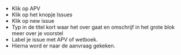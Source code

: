- Klik op APV
- Klik op het knopje Issues
- Klik op new issue
- Typ in de titel kort waar het over gaat en omschrijf in het grote blok meer over je voorstel
- Label je issue met APV of wetboek.
- Hierna word er naar de aanvraag gekeken.
